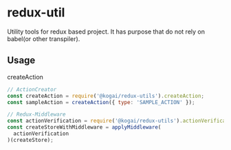 # redux-util

Utility tools for redux based project.
It has purpose that do not rely on babel(or other transpiler).


## Usage

createAction

```js
// ActionCreator
const createAction = require('@kogai/redux-utils').createAction;
const sampleAction = createAction({ type: 'SAMPLE_ACTION' });

// Redux-Middleware
const actionVerification = require('@kogai/redux-utils').actionVerification;
const createStoreWithMiddleware = applyMiddleware(
  actionVerification
)(createStore);
```
